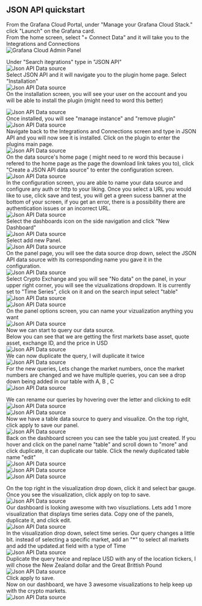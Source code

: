 ## JSON API quickstart

From the Grafana Cloud Portal, under "Manage your Grafana Cloud Stack." click "Launch" on the Grafana card.   <br />
From the home screen, select "+ Connect Data" and it will take you to the Integrations and Connections <br />
![Grafana Cloud Admin Panel](./images/home_admin.png) <br/>

Under "Search itegrations" type in "JSON API" <br />
![Json API Data source](./images/json_api_ds.png) <br />
Select JSON API and it will navigate you to the plugin home page. Select "Installation" <br />
![Json API Data source](./images/installation.png) <br />
On the installation screen, you will see your user on the account and you will be able to install the plugin (might need to word this better) <br />

![Json API Data source](./images/install_json.png) <br />
Once installed, you will see "manage instance" and "remove plugin" <br />
![Json API Data source](./images/removeplugin.png) <br />
Navigate back to the Integrations and Connections screen and type in JSON API and you will now see it is installed. Click on the plugin to enter the plugins main page. <br />
![Json API Data source](./images/green.png) <br />
On the data source's home page ( might need to re word this because i refered to the home page as the page the download link takes you to), click "Create a JSON API data source" to enter the configuration screen.<br />
![Json API Data source](./images/dsscreen.png) <br />
In the configuration screen, you are able to name your data source and configure any auth or http to your liking. Once you select a URL you would like to use, click save and test, you will get a green sucess banner at the bottom of your screen, if you get an error, there is a possibility there are authentication issues or an incorrect URL. <br/>
![Json API Data source](./images/config.png) <br />
Select the dashboards icon on the side navigation and click "New Dashboard"<br />
![Json API Data source](./images/dash.png) <br />
Select add new Panel. <br />
![Json API Data source](./images/newpanel.png) <br />
On the panel page, you will see the data source drop down, select the JSON API data source with its corresponding name you gave it in the configuration. <br />
![Json API Data source](./images/dashpanel.png) <br />
Select Crypto Exchange and you will see "No data" on the panel, in your upper right corner, you will see the vizualizations dropdown. It is currently set to "Time Series", click on it and on the search input select "table" <br />
![Json API Data source](./images/select_table.png) <br />
![Json API Data source](./images/table.png) <br />
On the panel options screen, you can name your vizualization anything you want <br/>
![Json API Data source](./images/table_title.png) <br />
Now we can start to query our data source. <br />
Below you can see that we are getting the first markets base asset, quote asset, exchange ID, and the price in USD <br />
![Json API Data source](./images/first_query.png) <br />
We can now duplicate the query, I will duplicate it twice <br />
![Json API Data source](./images/duplicate.png) <br />
For the new queries, Lets change the market numbers, once the market numbers are changed and we have multiple queries, you can see a drop down being added in our table with A, B , C <br />
![Json API Data source](./images/all_q_table.png) <br />

We can rename our queries by hovering over the letter and clicking to edit <br />
![Json API Data source](./images/rename_market.png) <br />
![Json API Data source](./images/renamed.png) <br />
Now we have a table data source to query and visualize. On the top right, click apply to save our panel. <br />
![Json API Data source](./images/apply_table.png) <br />
Back on the dashboard screen you can see the table you just created. If you hover and click on the panel name "table" and scroll down to "more" and click duplicate, it can duplicate our table. Click the newly duplicated table name "edit"<br />
![Json API Data source](./images/interactive_table.png) <br />
![Json API Data source](./images/duplicate_panel_table.png) <br />
![Json API Data source](./images/edit.png) <br />

On the top right in the visualization drop down, click it and select bar gauge. Once you see the visualization, click apply on top to save. <br />
![Json API Data source](./images//bar_gauge.png) <br />
Our dashboard is looking awesome with two visuzliations. Lets add 1 more visualization that displays time series data. Copy one of the panels, duplicate it, and click edit. <br />
![Json API Data source](./images/exchange_dashboard_2.png) <br />
In the visualization drop down, select time series. Our query changes a little bit. instead of selecting a specific market, add an "*" to select all markets and add the updated.at field with a type of Time <br />
![Json API Data source](./images/time_series.png) <br />
Duplicate the query twice and replace USD with any of the location tickers, I will chose the New Zealand dollar and the Great Brittish Pound <br />
![Json API Data source](./images/final_time_series.png) <br />
Click apply to save. <br />
Now on our dashboard, we have 3 awesome visualizations to help keep up with the crypto markets. <br />
![Json API Data source](./images/final_dash.png) <br />
